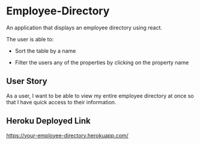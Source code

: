 # Employee-Directory

An application that displays an employee directory using react.

The user is able to:
  * Sort the table by a name

  * Filter the users any of the properties by clicking on the property name

## User Story
As a user, I want to be able to view my entire employee directory at once so that I have quick access to their information.

## Heroku Deployed Link
https://your-employee-directory.herokuapp.com/


